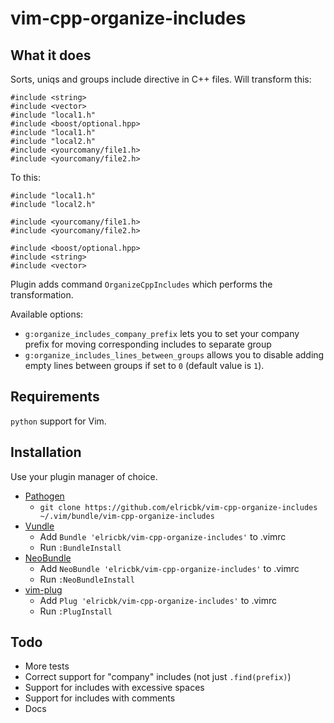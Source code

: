 # vim-cpp-organize-includes

## What it does

Sorts, uniqs and groups include directive in C++ files. Will transform this:

    #include <string>
    #include <vector>
    #include "local1.h"
    #include <boost/optional.hpp>
    #include "local1.h"
    #include "local2.h"
    #include <yourcomany/file1.h>
    #include <yourcomany/file2.h>

To this:

    #include "local1.h"
    #include "local2.h"

    #include <yourcomany/file1.h>
    #include <yourcomany/file2.h>

    #include <boost/optional.hpp>
    #include <string>
    #include <vector>

Plugin adds command `OrganizeCppIncludes` which performs the transformation.

Available options:
* `g:organize_includes_company_prefix` lets you to set your company prefix for
moving corresponding includes to separate group
* `g:organize_includes_lines_between_groups` allows you to disable adding empty
lines between groups if set to `0` (default value is `1`).

## Requirements

`python` support for Vim.

## Installation

Use your plugin manager of choice.

- [Pathogen](https://github.com/tpope/vim-pathogen)
  - `git clone https://github.com/elricbk/vim-cpp-organize-includes ~/.vim/bundle/vim-cpp-organize-includes`
- [Vundle](https://github.com/gmarik/vundle)
  - Add `Bundle 'elricbk/vim-cpp-organize-includes'` to .vimrc
  - Run `:BundleInstall`
- [NeoBundle](https://github.com/Shougo/neobundle.vim)
  - Add `NeoBundle 'elricbk/vim-cpp-organize-includes'` to .vimrc
  - Run `:NeoBundleInstall`
- [vim-plug](https://github.com/junegunn/vim-plug)
  - Add `Plug 'elricbk/vim-cpp-organize-includes'` to .vimrc
  - Run `:PlugInstall`

## Todo

* More tests
* Correct support for "company" includes (not just `.find(prefix)`)
* Support for includes with excessive spaces
* Support for includes with comments
* Docs
